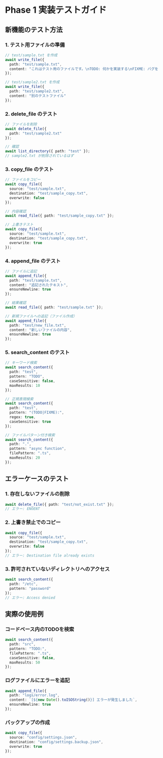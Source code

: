 # Phase 1 実装テストガイド

## 新機能のテスト方法

### 1. テスト用ファイルの準備
```typescript
// test/sample.txt を作成
await write_file({
  path: "test/sample.txt",
  content: "これはテスト用のファイルです。\nTODO: 何かを実装する\nFIXME: バグを修正する"
});

// test/sample2.txt を作成
await write_file({
  path: "test/sample2.txt", 
  content: "別のテストファイル"
});
```

### 2. delete_file のテスト
```typescript
// ファイルを削除
await delete_file({
  path: "test/sample2.txt"
});

// 確認
await list_directory({ path: "test" });
// sample2.txt が削除されているはず
```

### 3. copy_file のテスト
```typescript
// ファイルをコピー
await copy_file({
  source: "test/sample.txt",
  destination: "test/sample_copy.txt",
  overwrite: false
});

// 内容確認
await read_file({ path: "test/sample_copy.txt" });

// 上書きテスト
await copy_file({
  source: "test/sample.txt",
  destination: "test/sample_copy.txt",
  overwrite: true
});
```

### 4. append_file のテスト
```typescript
// ファイルに追記
await append_file({
  path: "test/sample.txt",
  content: "追記されたテキスト",
  ensureNewline: true
});

// 結果確認
await read_file({ path: "test/sample.txt" });

// 新規ファイルへの追記（ファイル作成）
await append_file({
  path: "test/new_file.txt",
  content: "新しいファイルの内容",
  ensureNewline: true
});
```

### 5. search_content のテスト
```typescript
// キーワード検索
await search_content({
  path: "test",
  pattern: "TODO",
  caseSensitive: false,
  maxResults: 10
});

// 正規表現検索
await search_content({
  path: "test", 
  pattern: "(TODO|FIXME):",
  regex: true,
  caseSensitive: true
});

// ファイルパターン付き検索
await search_content({
  path: ".",
  pattern: "async function",
  filePattern: ".ts",
  maxResults: 20
});
```

## エラーケースのテスト

### 1. 存在しないファイルの削除
```typescript
await delete_file({ path: "test/not_exist.txt" });
// エラー: ENOENT
```

### 2. 上書き禁止でのコピー
```typescript
await copy_file({
  source: "test/sample.txt",
  destination: "test/sample_copy.txt",
  overwrite: false
});
// エラー: Destination file already exists
```

### 3. 許可されていないディレクトリへのアクセス
```typescript
await search_content({
  path: "/etc",
  pattern: "password"
});
// エラー: Access denied
```

## 実際の使用例

### コードベース内のTODOを検索
```typescript
await search_content({
  path: "src",
  pattern: "TODO:",
  filePattern: ".ts",
  caseSensitive: false,
  maxResults: 50
});
```

### ログファイルにエラーを追記
```typescript
await append_file({
  path: "logs/error.log",
  content: `[${new Date().toISOString()}] エラーが発生しました`,
  ensureNewline: true
});
```

### バックアップの作成
```typescript
await copy_file({
  source: "config/settings.json",
  destination: "config/settings.backup.json",
  overwrite: true
});
```

